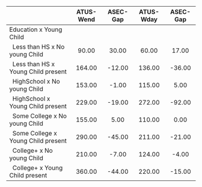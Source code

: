 
|                      |    ATUS-Wend |     ASEC-Gap |    ATUS-Wday |     ASEC-Gap |
| -------------------- | :----------: | :----------: | :----------: | :----------: |
| Education x Young Child |              |              |              |              |
| &nbsp;&nbsp;Less than HS x No young Child |        90.00 |        30.00 |        60.00 |        17.00 |
| &nbsp;&nbsp;Less than HS x Young Child present |       164.00 |       -12.00 |       136.00 |       -36.00 |
| &nbsp;&nbsp;HighSchool x No young Child |       153.00 |        -1.00 |       115.00 |         5.00 |
| &nbsp;&nbsp;HighSchool x Young Child present |       229.00 |       -19.00 |       272.00 |       -92.00 |
| &nbsp;&nbsp;Some College x No young Child |       155.00 |         5.00 |       110.00 |         0.00 |
| &nbsp;&nbsp;Some College x Young Child present |       290.00 |       -45.00 |       211.00 |       -21.00 |
| &nbsp;&nbsp;College+ x No young Child |       210.00 |        -7.00 |       124.00 |        -4.00 |
| &nbsp;&nbsp;College+ x Young Child present |       360.00 |       -44.00 |       220.00 |       -15.00 |

